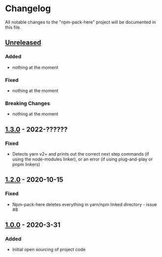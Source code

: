 # Changelog

All notable changes to the "npm-pack-here" project will be documented in this file.

## [Unreleased](https://github.com/tableau/npm-pack-here/compare/v1.0.0...HEAD)

### Added

- nothing at the moment

### Fixed

- nothing at the moment

### Breaking Changes

- nothing at the moment

## [1.3.0](https://github.com/tableau/npm-pack-here/compare/v1.2.0...v1.3.0) - 2022-??????

### Fixed

- Detects yarn v2+ and prints out the correct next step commands (if using the node-modules linker),
  or an error (if using plug-and-play or pnpm linkers)

## [1.2.0](https://github.com/tableau/npm-pack-here/compare/v1.0.0...v1.2.0) - 2020-10-15

### Fixed

- Npm-pack-here deletes everything in yarn/npm linked directory - issue #8

## [1.0.0](https://github.com/tableau/npm-pack-here/compare/57017d03dfcd805e5c0a6b2a6ce5c43669cfd5e7...v1.0.0) - 2020-3-31

### Added

- Initial open sourcing of project code
